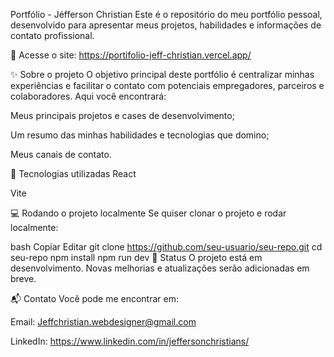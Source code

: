 Portfólio - Jéfferson Christian
Este é o repositório do meu portfólio pessoal, desenvolvido para apresentar meus projetos, habilidades e informações de contato profissional.

🔗 Acesse o site: https://portifolio-jeff-christian.vercel.app/

✨ Sobre o projeto
O objetivo principal deste portfólio é centralizar minhas experiências e facilitar o contato com potenciais empregadores, parceiros e colaboradores. Aqui você encontrará:

Meus principais projetos e cases de desenvolvimento;

Um resumo das minhas habilidades e tecnologias que domino;

Meus canais de contato.

🚀 Tecnologias utilizadas
React

Vite

💻 Rodando o projeto localmente
Se quiser clonar o projeto e rodar localmente:

bash
Copiar
Editar
git clone https://github.com/seu-usuario/seu-repo.git
cd seu-repo
npm install
npm run dev
📄 Status
O projeto está em desenvolvimento. Novas melhorias e atualizações serão adicionadas em breve.

📬 Contato
Você pode me encontrar em:

Email: Jeffchristian.webdesigner@gmail.com

LinkedIn: https://www.linkedin.com/in/jeffersonchristians/
